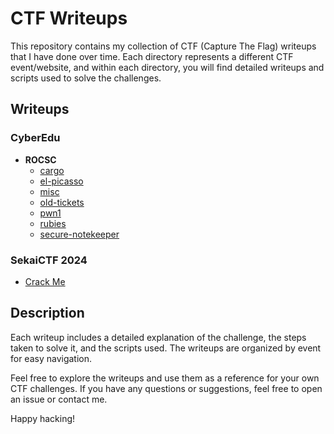 # CTF Writeups

This repository contains my collection of CTF (Capture The Flag) writeups that I have done over time. Each directory represents a different CTF event/website, and within each directory, you will find detailed writeups and scripts used to solve the challenges.

## Writeups

### CyberEdu

- **ROCSC**
  - [cargo](CyberEdu/ROCSC/cargo/README.md)
  - [el-picasso](CyberEdu/ROCSC/el-picasso/README.md)
  - [misc](CyberEdu/ROCSC/misc/README.md)
  - [old-tickets](CyberEdu/ROCSC/old-tickets/README.md)
  - [pwn1](CyberEdu/ROCSC/pwn1/README.md)
  - [rubies](CyberEdu/ROCSC/rubies/README.md)
  - [secure-notekeeper](CyberEdu/ROCSC/secure-notekeeper/README.md)

### SekaiCTF 2024

- [Crack Me](SEKAI%20CTF%202024/Crack%20Me/README.md)

## Description

Each writeup includes a detailed explanation of the challenge, the steps taken to solve it, and the scripts used. The writeups are organized by event for easy navigation.

Feel free to explore the writeups and use them as a reference for your own CTF challenges. If you have any questions or suggestions, feel free to open an issue or contact me.

Happy hacking!
